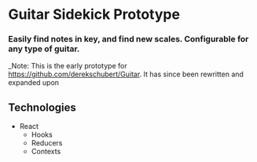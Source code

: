 # Guitar Sidekick Prototype
### Easily find notes in key, and find new scales. Configurable for any type of guitar. 

_Note: This is the early prototype for https://github.com/derekschubert/Guitar. It has since been rewritten and expanded upon

## Technologies
* React
  * Hooks
  * Reducers
  * Contexts
